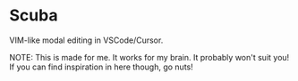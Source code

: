 # Scuba

VIM-like modal editing in VSCode/Cursor.

NOTE: This is made for me. It works for my brain. It probably won't suit you! If you can find inspiration in here though, go nuts!
